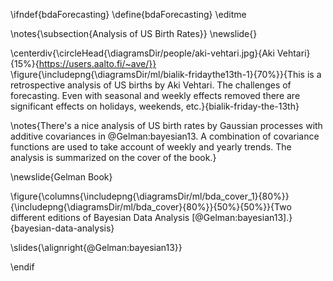 \ifndef{bdaForecasting}
\define{bdaForecasting}
\editme

\notes{\subsection{Analysis of US Birth Rates}}
\newslide{}

\centerdiv{\circleHead{\diagramsDir/people/aki-vehtari.jpg}{Aki Vehtari}{15%}{https://users.aalto.fi/~ave/}}
\figure{\includepng{\diagramsDir/ml/bialik-fridaythe13th-1}{70%}}{This is a retrospective analysis of US births by Aki Vehtari. The challenges of forecasting. Even with seasonal and weekly effects removed there are significant effects on holidays, weekends, etc.}{bialik-friday-the-13th}

\notes{There's a nice analysis of US birth rates by Gaussian processes with additive covariances in @Gelman:bayesian13. A combination of covariance functions are used to take account of weekly and yearly trends. The analysis is summarized on the cover of the book.}

\newslide{Gelman Book}

\figure{\columns{\includepng{\diagramsDir/ml/bda_cover_1}{80%}}{\includepng{\diagramsDir/ml/bda_cover}{80%}}{50%}{50%}}{Two different editions of Bayesian Data Analysis [@Gelman:bayesian13].}{bayesian-data-analysis}

\slides{\alignright{@Gelman:bayesian13}}

\endif
